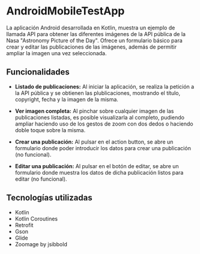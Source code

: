 # AndroidMobileTestApp

La aplicación Android desarrollada en Kotlin, muestra un ejemplo de llamada API para obtener las diferentes imágenes de la API pública de la Nasa "Astronomy Picture of the Day". Ofrece un formulario básico para crear y editar las publicaciones de las imágenes, además de permitir ampliar la imagen una vez seleccionada.

## Funcionalidades

- **Listado de publicaciones:** Al iniciar la aplicación, se realiza la petición a la API pública y se obtienen las plublicaciones, mostrando el título, copyright, fecha y la imagen de la misma.

- **Ver imagen completa:** Al pinchar sobre cualquier imagen de las publicaciones listadas, es posible visualizarla al completo, pudiendo ampliar haciendo uso de los gestos de zoom con dos dedos o haciendo doble toque sobre la misma.

- **Crear una publicación:** Al pulsar en el action button, se abre un formulario donde poder introducir los datos para crear una publicación (no funcional).

- **Editar una publicación:** Al pulsar en el botón de editar, se abre un formulario donde muestra los datos de dicha publicación listos para editar (no funcional).

## Tecnologías utilizadas

- Kotlin
- Kotlin Coroutines
- Retrofit
- Gson
- Glide
- Zoomage by jsibbold
